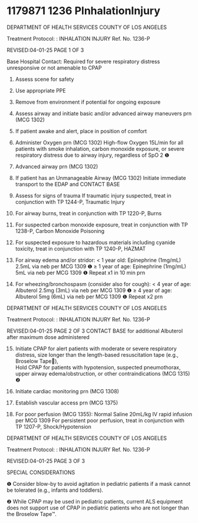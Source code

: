 # 1179871 1236 PInhalationInjury

DEPARTMENT OF HEALTH SERVICES 
COUNTY OF LOS ANGELES 
 
Treatment Protocol: : INHALATION INJURY Ref. No. 1236-P 
 
 
 
 
 
REVISED:04-01-25 PAGE 1 OF 3 
 
Base Hospital Contact: Required for severe respiratory distress unresponsive or not amenable to 
CPAP 
 
1. Assess scene for safety 
 
2. Use appropriate PPE 
 
3. Remove from environment if potential for ongoing exposure 
 
4. Assess airway and initiate basic and/or advanced airway maneuvers prn (MCG 1302) 
 
5. If patient awake and alert, place in position of comfort 
 
6. Administer Oxygen prn (MCG 1302) 
High-flow Oxygen 15L/min for all patients with smoke inhalation, carbon monoxide exposure, or 
severe respiratory distress due to airway injury, regardless of SpO
2
 ❶ 
 
7. Advanced airway prn (MCG 1302) 
 
8. If patient has an Unmanageable Airway (MCG 1302) 
Initiate immediate transport to the EDAP and CONTACT BASE 
 
9. Assess for signs of trauma 
If traumatic injury suspected, treat in conjunction with TP 1244-P, Traumatic Injury   
 
10. For airway burns, treat in conjunction with TP 1220-P, Burns  
 
11. For suspected carbon monoxide exposure, treat in conjunction with TP 1238-P, Carbon Monoxide 
Poisoning 
 
12. For suspected exposure to hazardous materials including cyanide toxicity, treat in conjunction 
with TP 1240-P, HAZMAT 
 
13. For airway edema and/or stridor: 
< 1 year old: Epinephrine (1mg/mL) 2.5mL via neb per MCG 1309 ❶ 
≥ 1 year of age: Epinephrine (1mg/mL) 5mL via neb per MCG 1309 ❶ 
Repeat x1 in 10 min prn 
 
14. For wheezing/bronchospasm (consider also for cough): 
< 4 year of age: Albuterol 2.5mg (3mL) via neb per MCG 1309 ❶ 
≥ 4 year of age: Albuterol 5mg (6mL) via neb per MCG 1309 ❶ 
Repeat x2 prn 
 

DEPARTMENT OF HEALTH SERVICES 
COUNTY OF LOS ANGELES 
 
Treatment Protocol: : INHALATION INJURY Ref. No. 1236-P 
 
 
 
 
 
REVISED:04-01-25 PAGE 2 OF 3 
CONTACT BASE for additional Albuterol after maximum dose administered 
  
15. Initiate CPAP for alert patients with moderate or severe respiratory distress, size longer than the 
length-based resuscitation tape (e.g., Broselow Tape),  
  Hold CPAP for patients with hypotension, suspected pneumothorax, upper airway 
edema/obstruction, or other contraindications (MCG 1315) ❷ 
 
16. Initiate cardiac monitoring prn (MCG 1308) 
 
17. Establish vascular access prn (MCG 1375) 
 
18. For poor perfusion (MCG 1355): 
Normal Saline 20mL/kg IV rapid infusion per MCG 1309 
For persistent poor perfusion, treat in conjunction with TP 1207-P, Shock/Hypotension 
 
 
 
 
 
  

DEPARTMENT OF HEALTH SERVICES 
COUNTY OF LOS ANGELES 
 
Treatment Protocol: : INHALATION INJURY Ref. No. 1236-P 
 
 
 
 
 
REVISED:04-01-25 PAGE 3 OF 3 
 
SPECIAL CONSIDERATIONS 
 
❶ Consider blow-by to avoid agitation in pediatric patients if a mask cannot be tolerated (e.g., infants 
and toddlers). 
 
❷    While CPAP may be used in pediatric patients, current ALS equipment does not support use of 
CPAP in pediatric patients who are not longer than the Broselow Tape™.
